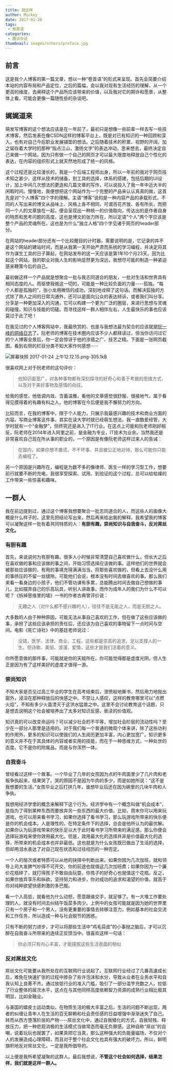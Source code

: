 ```yaml
---
title: 就这样
author: Mickey
date: 2017-01-28
tags:
 - 卷首语
categories:
 - 趣谈杂说
thumbnail: images/others/preface.jpg
---
```


## 前言

这是我个人博客的第一篇文章，想以一种“卷首语”的形式来呈现。首先会简要介绍本站的内容布局和产品定位，之后的篇幅，会以我对现有生活经历的理解，从一个更高的维度，去阐释这个产品所应该带来的价值，以及我对它的期许和愿景，从整体上看，可能会更像一篇随性些的杂谈吧。

## 娓娓道来

萌发写博客的这个想法应该是在一年前了，最初只是想像一些前辈一样去写一些技术博客，然后发表在像CSDN这样的博客平台上，既是对已有知识的一种回顾和深入，也有对自己今后职业发展铺垫的想法。之后随着技术的积累、视野的开阔，加之留存着大学时的那种“指点江山，激扬文字”的表达冲动，思来想去，最终决定自己来做一个网站，因为只有做一个自己的网页才可以最大限度地释放自己个性化的表达，在内容的组织形式上就天然地形成了统一的风格。

这个过程还是比较漫长的，我是一个后端工程师出身，所以一年前的我对于网页技术知之甚少，这样从技术的储备，到工具的选择，体系的搭建，包括后期的UI设计，加上中间几次想法的更迭和几篇文章的写作，可以说投入了我一年中近大半的闲暇时间。慢慢地，我便想把这个网站作为一个完整的产品来认认真真的做，这首先是对"个人博客"四个字的理解。主语“博客”说的是一种内容产品的承载形式，不同的人写出来的博文从品味上、风格上各不相同，可谓百花齐放、各有所长，而把同一个人的文章放在一起，便会呈现出一种统一的价值取向，传达出的是作者自身的特质和思考问题的高度，这也是博文的张力所在，所以定语"个人"两个字应该是整个产品的灵魂所在。这也是为什么"独立人格"四个字见诸于网页的header部分。

在网站的header部分还有一个比较醒目的计时器，需要说明的是，它记录的并不是这个网站的建站时间，而是从我第一天开始严肃而系统的学习编程，并决定将其作为谋生工具的日子算起，在网站发布的这一天应该是第1年10个月23天。因为比起这个网站，我的职业对我人生的影响显然更为深远，我想尽可能的制造一种紧迫感来鞭策今后的自己。

最初做这样一个产品就是想聚合一批与我志同道合的朋友，一批对生活和世界具有相同态度的人。而驱使我做这一切的，可能是一种比较负面的力量----孤独。“每个人都是孤独的”，张小龙用微信的成功，深刻地诠释了这句话。而解决狐独的方式除了熟人之间的日常沟通外，还可以是面向公众的表达倾诉，或者我们叫分享。分享是一种更加深入的沟通，它可以构建一个更为广泛的圈层，来进行思想与灵魂的碰撞，知识与技能的切磋。而寻找这样一群人相伴左右，人生最快乐的事也应该莫过于此了吧！

在我见过的个人博客网站中，我最欣赏的、也是与我想法最为契合的应该就是[阮一峰的网络日志][3]了。阮老师的博客在技术圈内应该不少人都拜读过，但当你访问过它的个人博客全景后，你一定会惊讶于他的涉猎之广、技艺之精。下面是一张网页截图，看到右侧的栏目分类不知大家作何感想······

![屏幕快照 2017-01-24 上午12.12.15.png-305.1kB][5]

很喜欢网上对于阮老师的这句评价：

> 他知识面宽广，对各种事物都有深刻探寻的好奇心和善于考据的思维方式，以及对于美好事物及感情的向往。

给我的感觉，他低调内敛、含蓄温雅，看他的文章感觉很舒服、很接地气，属于看得见摸得着的有趣有料之人。他的博客在今后便是我不懈努力的方向。

比较而言，在我的博客中，限于个人能力，只展示我最感兴趣的技术和商业方面的内容。写商业博客这件事，其实在读大学时就已经萌生想法，我一直酷爱经管，大学时就有一个“金融梦”，但终究还是进入了IT行业。在这点上可能和阮老师刚好相反，阮老师在2014年进入阿里之前，是金融为专业，IT技术为业余。当然我还是非常喜欢自己现在所从事的职业的，一个原因是有像阮老师这样过来人的告诫：

> 在国内，如果你想不撒谎、不干坏事、并且被公正地对待，那么可能你只能去编程了。

另一个原因是兴趣所在，编程是为数不多的像律师、医生一样的学习型工作，想要前行就要不断的充电，我很享受探索、试用、到验证的这个过程，总可以给枯燥的工作带来一些惊喜和趣味。

## 一群人

我在前边提到过，通过这个博客我想要聚合一批志同道合的人，而这些人的画像大概是什么样子的，这里先把结论写出来，然后再来给出我的解释。我希望我的博客可以凝聚这样一批有着共同特质的人：**有胆有趣，崇尚知识与自我奋斗，反对屌丝文化。**

### 有胆有趣

首先，来说说何为有胆有趣。很多人小时候非常清楚自己喜欢做什么，但长大之后在喜欢做的事和应该做的事之间，开始习惯选择应该做的事。这样他们的世界就会被那些应该做的、有用的事填充得满满当当，将那些喜欢做的，但看上去没什么用的事挤压的不留一丝缝隙。可能他们会说，根本没有时间去做喜欢的事。那么我们来看一看身边的小孩子，他们不管功课有多累，总能腾出时间去做自己想做的事儿，比如摆弄自己的乐高玩具，听别人讲故事。而作为成年人的我们为什么不可以呢？《拆掉思维里的墙》一书的作者古典曾评价说：

> 无趣之人（对什么都不感兴趣的人），往往不是无能之人，而是无胆之人。

大多数的人由于种种原因，可能无法从事自己喜欢的工作，但在做了这些应该做的事，承担了这些应该承担的责任后，还应该为自己喜欢的事物留下一点时间与空间。电影《死亡诗社》中的基廷老师说过：

> 没错，医学、法律、商业、工程，这些都是崇高的追求，足以支撑人的一生。但诗歌、美丽、浪漫、爱情，这些才是我们活着的意义。

你所愿意做的那件事，可能就是你的天赋所在。你可能觉得那是虚度光阴，但人生正是因为有了这样美好的虚度才值得一游。

### 崇尚知识

不知大家是否见过高三毕业的学生在高考结束后，泄愤般地撕书，然后用力地抛出窗外，浸淫在那种释放后的快感之中。不禁让人感叹，这样的教育哪里可以“点燃火焰”，不知有多少火苗湮灭于这洪水猛兽之中。这里不会讨论教育这个话题，只是想去说明这个社会被培养出了太多对知识反感、亵渎的价值观。

知识真的可以改变命运吗？可以减少社会的不平等，增加社会阶层的流动性吗？至少在一部分人那里是适用的。对于我们每一个普通的微观个体来讲，除了这些功利的作用外，更多的知识可以使我们的人生阅历更加丰富，内心更加宽广。知识更多的意义并不在于其具体的内容或者实用的技能，而在于一种思维方式，一种处世的态度。它不是你的附属品，而是与你浑然一体。

### 自我奋斗

曾经看过这样一个故事。一个毕业了几年的女孩因为点的牛肉面里少了几片肉和老板争执起来，结果哭了。哭的原因不是因为牛肉的多少，而是如她所说：“这不是我想要的生活。”女孩毕业之后打拼几年，谁想毕业后还在因为碗里的几块牛肉和人争执。

我想用经济学里的概念来解释下这个行为。经济学中有一个概念叫做“机会成本”，是指为了得到某种东西而要放弃另一些东西的最大价值。比如，周末你可以用来玩游戏，也可以用来看书学习，如果你选择了看书学习，那么玩游戏所带来的快乐便是你的机会成本。人是理性的，在特定条件下的选择，总会是他所认为的最优解。如果你认为玩游戏带来的快乐足以大于此时看书学习所带来的满足感，那么你便会选择玩游戏来使你效用最大化。但是，效用最大化的选择并非是价值最大化的选择，所带来的机会成本也并非最低。这也就是为什么女孩既已做出了生活的选择，但却用泪水表达了对自己现在状态和过往经历的一种否定。

一个人的层次或者特质可以从他的抉择中判断出来。如果你因为几次加班，就和领导上司大发脾气吵得不可开交，你的前途也就值这几次加班费；如果你因为一个廉价花瓶碎了，就打得孩子不敢自由玩耍，你孩子的好奇心也就值这个花瓶。反之，如果你放弃享乐和纵欲，坚持努力和进步，你对成功的追求和渴望的价值，就高于你对纯粹欲望快感刺激的多巴胺。

看一个人高低，就看他为什么动怒，愿意跟谁交手，就足够了。有一大堆工作要处理的人，就没有时间去纠结午饭菜多肉少。上例中的女孩可能就是因为她的世界里只有一个房子和一个男人，没有更重要的事情去转移注意力，例如基本的社会交流和工作任务，所以造成一种与社会脱节的困惑。

只有不断的努力进步，才可以将那些生活中“鸡毛蒜皮”的小事抛之脑后，才可以沉醉在自我奋斗所带来的连续正反馈当中。很喜欢这样一句话：

> 你必须只有内心丰富，才能摆脱这些生活表面的相似

### 反对屌丝文化

屌丝文化可能要从我所处在的互联网行业说起了。互联网行业经过了几番高速成长后，难免在快速扩张的过程中掺杂了些许泡沫和水分，导致从业者在业务水平和自我认知上良莠不齐。通过放低行业的准入门槛，吸引了一部分滥竽充数之人，拉低了行业整体的层次水平，这点在与其他同样高度依赖智力资源的成熟行业相比极其明显，比如金融业。

与美国的嬉皮士运动类似，在物质生活的极大丰富之后，生活的问题不断出现，两者的纠缠让青年人在生活的百无聊赖和社会责任感的日益增强中渐渐迷失了自己。转而从西方堕落阶层的产物----屌丝文化中，通过自我矮化的方式，自我轻贱、释放压力，把一种悲观消极的生活模式当做常态而毫无负罪感。这种自称“屌丝”的自嘲，说着玩玩也就罢了，如果真把它当真，那么这种强大的负能量磁场，不仅对个人的发展造成心理障碍，而且对于整个社会文化也具有强大的破坏力。所以，鲜明旗帜地反对屌丝文化，一定是我所倡导的。

以上便是我所希望凝聚的这群人。最后我想说，**不管这个社会如何选择，结果怎样，我们就是这样一群人。**


  [1]: http://mickeywang.com
  [2]: http://weibo.com/MickeyLaughing
  [3]: http://www.ruanyifeng.com/blog/
  [5]: http://static.zybuluo.com/MickeyWang/qf1j9w9mcuskjxhdn7pcl6zz/%E5%B1%8F%E5%B9%95%E5%BF%AB%E7%85%A7%202017-01-24%20%E4%B8%8A%E5%8D%8812.12.15.png
